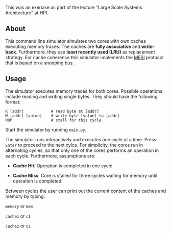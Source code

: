 This was an exercise as part of the lecture "Large Scale Systems Architecture" at HPI.

## About

This command line simulator simulates two cores with own caches executing memory traces. The caches are **fully associative** and **write-back**. Furthermore, they use **least recently used (LRU)** as replacement strategy. For cache coherence this simulator implements the [MESI](https://de.wikipedia.org/wiki/MESI) protocol that is based on a snooping bus.

## Usage

The simulator executes memory traces for both cores. Possible operations include reading and writing single bytes. They should have the following format:

```
R [addr]            # read byte at [addr]
W [addr] [value]    # write byte [value] to [addr]
NOP                 # stall for this cycle
```

Start the simulator by running `main.py`.

The simulator runs interactively and executes one cycle at a time. Press `Enter` to proceed to the next cylce. For simplicity, the cores run in alternating cycles, so that only one of the cores performs an operation in each cycle. Furthermore, assumptions are:

- **Cache Hit**: Operation is completed in one cycle

- **Cache Miss**: Core is stalled for three cycles waiting for memory until operation is completed

Between cycles the user can print out the current content of the caches and memory by typing:

`memory` or `mem`

`cache1` or `c1`

`cache2` or `c2`





